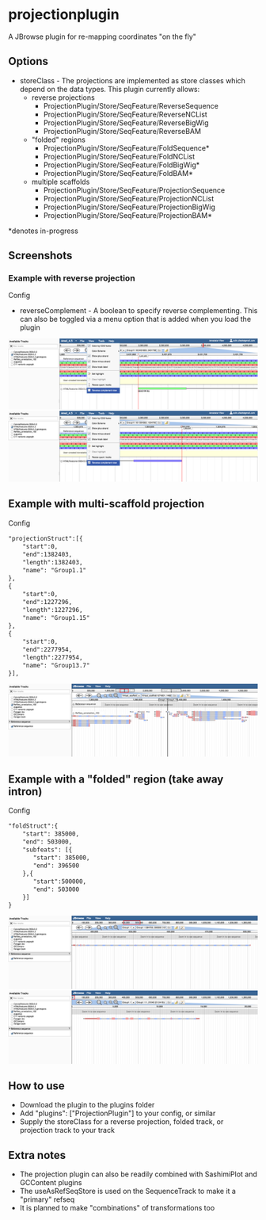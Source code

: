 # projectionplugin

A JBrowse plugin for re-mapping coordinates "on the fly"

## Options

* storeClass - The projections are implemented as store classes which depend on the data types. This plugin currently allows:
  * reverse projections
    * ProjectionPlugin/Store/SeqFeature/ReverseSequence
    * ProjectionPlugin/Store/SeqFeature/ReverseNCList
    * ProjectionPlugin/Store/SeqFeature/ReverseBigWig
    * ProjectionPlugin/Store/SeqFeature/ReverseBAM
  * "folded" regions
    * ProjectionPlugin/Store/SeqFeature/FoldSequence*
    * ProjectionPlugin/Store/SeqFeature/FoldNCList
    * ProjectionPlugin/Store/SeqFeature/FoldBigWig*
    * ProjectionPlugin/Store/SeqFeature/FoldBAM*
  * multiple scaffolds
    * ProjectionPlugin/Store/SeqFeature/ProjectionSequence
    * ProjectionPlugin/Store/SeqFeature/ProjectionNCList
    * ProjectionPlugin/Store/SeqFeature/ProjectionBigWig
    * ProjectionPlugin/Store/SeqFeature/ProjectionBAM*

*denotes in-progress


## Screenshots


### Example with reverse projection

Config

* reverseComplement - A boolean to specify reverse complementing. This can also be toggled via a menu option that is added when you load the plugin

![](img/forward.png)
![](img/reverse.png)

## Example with multi-scaffold projection

Config

    "projectionStruct":[{
        "start":0,
        "end":1382403,
        "length":1382403,
        "name": "Group1.1"
    },
    {
        "start":0,
        "end":1227296,
        "length":1227296,
        "name": "Group1.15"
    },
    {
        "start":0,
        "end":2277954,
        "length":2277954,
        "name": "Group13.7"
    }],


![](img/multiscaffold.png)

## Example with a "folded" region (take away intron)

Config

    "foldStruct":{
        "start": 385000,
        "end": 503000,
        "subfeats": [{
           "start": 385000,
           "end": 396500
        },{
           "start":500000,
           "end": 503000
        }]
    }


![](img/fold1.png)
![](img/fold2.png)


## How to use

* Download the plugin to the plugins folder
* Add "plugins": ["ProjectionPlugin"] to your config, or similar
* Supply the storeClass for a reverse projection, folded track, or projection track to your track

## Extra notes

- The projection plugin can also be readily combined with SashimiPlot and GCContent plugins
- The useAsRefSeqStore is used on the SequenceTrack to make it a "primary" refseq
- It is planned to make "combinations" of transformations too



